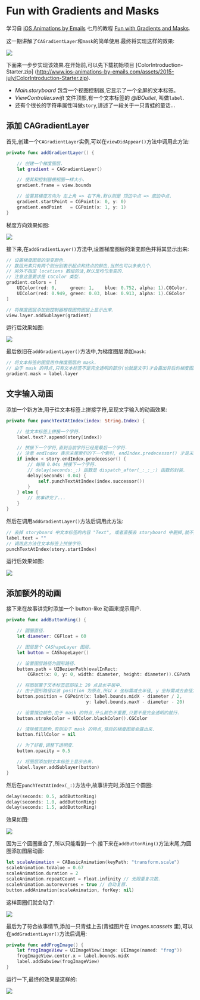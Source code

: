 # Fun with Gradients and Masks

学习自 [iOS Animations by Emails](http://www.ios-animations-by-emails.com/)
七月的教程 [Fun with Gradients and Masks](http://ios-animations-by-emails.com/posts/2015-july#tutorial).

这一期讲解了`CAGradientLayer`和`mask`的简单使用.最终将实现这样的效果:

![](Screenshot/final-preview.png)

下面来一步步实现该效果.在开始前,可以先下载初始项目
[ColorIntroduction-Starter.zip]
(http://www.ios-animations-by-emails.com/assets/2015-july/ColorIntroduction-Starter.zip).

- *Main.storyboard* 包含一个视图控制器,它显示了一个全屏的文本标签。 
- *ViewController.swift* 文件顶部,有一个文本标签的 *@IBOutlet*, 叫做`label`.
- 还有个很长的字符串属性叫做`story`,讲述了一段关于一只青蛙的童话...

## 添加 CAGradientLayer

首先,创建一个`CAGradientLayer`实例,可以在`viewDidAppear()`方法中调用此方法:

```swift
private func addGradientLayer() {

    // 创建一个梯度图层.
    let gradient = CAGradientLayer()

    // 使其和控制器根视图一样大小.
    gradient.frame = view.bounds

    // 设置其梯度方向为 左上角 => 右下角.默认则是 顶边中点 => 底边中点.
    gradient.startPoint = CGPoint(x: 0, y: 0)
    gradient.endPoint   = CGPoint(x: 1, y: 1)
}
```

梯度方向效果如图:

![](Screenshot/gradient.png)

接下来,在`addGradientLayer()`方法中,设置梯度图层的渐变颜色并将其显示出来:

```swift
// 设置梯度图层的渐变颜色.
// 数组元素只有两个则分别表示起点和终点的颜色,当然也可以多来几个.
// 另外不指定 locations 数组的话,默认是均匀渐变的.
// 注意这里要求是 CGColor 类型.
gradient.colors = [
    UIColor(red: 0,     green: 1,    blue: 0.752, alpha: 1).CGColor,
    UIColor(red: 0.949, green: 0.03, blue: 0.913, alpha: 1).CGColor
]

// 将梯度图层添加到控制器根视图的图层上显示出来.
view.layer.addSublayer(gradient)
```

运行后效果如图:

![](Screenshot/sim-gradient.png)

最后依旧在`addGradientLayer()`方法中,为梯度图层添加`mask`:

```swift
// 将文本标签的图层用作梯度图层的 mask. 
// 由于 mask 的特点,只有文本标签不是完全透明的部分(也就是文字)才会露出背后的梯度图层.
gradient.mask = label.layer
```

## 文字输入动画

添加一个新方法,用于往文本标签上拼接字符,呈现文字输入的动画效果:

```swift
private func punchTextAtIndex(index: String.Index) {

    // 往文本标签上拼接一个字符.
    label.text?.append(story[index])

    // 拼接下一个字符,直到当前字符已经是最后一个字符.
    // 注意 endIndex 表示末尾索引的下一个索引, endIndex.predecessor() 才是末尾索引.
    if index < story.endIndex.predecessor() {
        // 每隔 0.04s 拼接下一个字符. 
        // delay(seconds:_:) 函数是 dispatch_after(_:_:_:) 函数的封装.
        delay(seconds: 0.04) {
            self.punchTextAtIndex(index.successor())
        }
    } else {
        // 故事讲完了...
    }
}
```

然后在调用`addGradientLayer()`方法后调用此方法:

```swift
// 去掉 storyboard 中文本标签的内容 "Text", 或者直接去 storyboard 中删掉,就不用写这句了.
label.text = ""
// 调用此方法往文本标签上拼接字符.
punchTextAtIndex(story.startIndex)
```

运行后效果如图:

![](Screenshot/text-animated.gif)

## 添加额外的动画

接下来在故事讲完时添加一个 button-like 动画来提示用户.

```swift
private func addButtonRing() {

    // 圆圈直径.
    let diameter: CGFloat = 60

    // 图层是个 CAShapeLayer 图层.
    let button = CAShapeLayer()

    // 设置图层路径为圆形路径.
    button.path = UIBezierPath(ovalInRect: 
        CGRect(x: 0, y: 0, width: diameter, height: diameter)).CGPath

    // 将图层置于文本标签底部往上 20 点且水平居中.
    // 由于圆形路径以该 position 为原点,所以 x 坐标需减去半径, y 坐标需减去直径方符合需求.
    button.position = CGPoint(x: label.bounds.midX - diameter / 2, 
                              y: label.bounds.maxY - diameter - 20)

    // 设置描边颜色,由于 mask 的特点,什么颜色不重要,只要不是完全透明的就行.
    button.strokeColor = UIColor.blackColor().CGColor

    // 清除填充颜色,否则由于 mask 的特点,背后的梯度图层会露出来.
    button.fillColor = nil

    // 为了好看,调整下透明度.
    button.opacity = 0.5

    // 将图层添加到文本标签上显示出来.
    label.layer.addSublayer(button)
}
```

然后在`punchTextAtIndex(_:)`方法中,故事讲完时,添加三个圆圈:

```swift
delay(seconds: 0.5, addButtonRing)
delay(seconds: 1.0, addButtonRing)
delay(seconds: 1.5, addButtonRing)
```

效果如图:

![](Screenshot/rings-same-position.png)

因为三个圆圈重合了,所以只能看到一个.接下来在`addButtonRing()`方法末尾,为圆圈添加图层动画:

```swift
let scaleAnimation = CABasicAnimation(keyPath: "transform.scale")
scaleAnimation.toValue = 0.67
scaleAnimation.duration = 2
scaleAnimation.repeatCount = Float.infinity // 无限重复次数.
scaleAnimation.autoreverses = true // 自动复原.
button.addAnimation(scaleAnimation, forKey: nil)
```

这样圆圈们就会动了:

![](Screenshot/rings-animated.gif)

最后为了符合故事情节,添加一只青蛙上去(青蛙图片在 *Images.xcassets* 里),可以在`addGradientLayer()`方法后调用:

```swift
private func addFrogImage() {
    let frogImageView = UIImageView(image: UIImage(named: "frog"))
    frogImageView.center.x = label.bounds.midX
    label.addSubview(frogImageView)
}
```

运行一下,最终的效果是这样的:

![](Screenshot/final-project.png)
